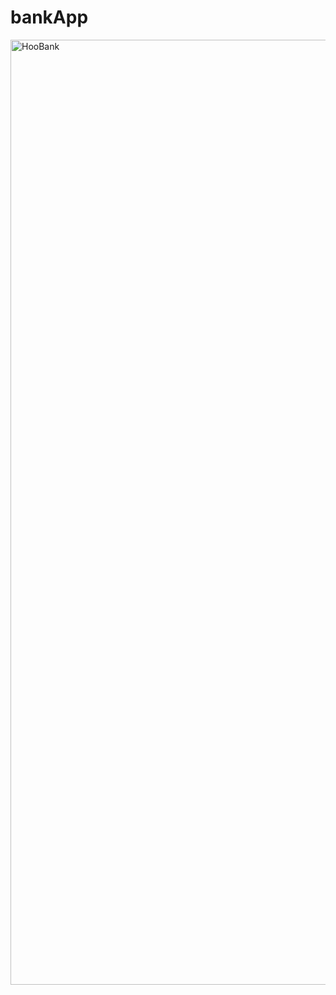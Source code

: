 # bankApp
<img width="1512" alt="HooBank" src="https://user-images.githubusercontent.com/34880491/192013395-4d02100a-ffd3-42d0-9474-4f1f587f9592.png">

